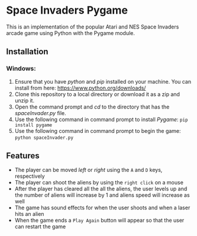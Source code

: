 # Space Invaders Pygame
This is an implementation of the popular Atari and NES Space Invaders arcade game using Python with the Pygame module.

## Installation

### Windows:
1. Ensure that you have _python_ and _pip_ installed on your machine. You can install from here: https://www.python.org/downloads/
2. Clone this repository to a local directory or download it as a zip and unzip it.
3. Open the command prompt and _cd_ to the directory that has the _spaceInvader.py_ file.
4. Use the following command in command prompt to install _Pygame_: `pip install pygame`
5. Use the following command in command prompt to begin the game: `python spaceInvader.py`

## Features 
* The player can be moved _left_ or _right_ using the `A` and `D` keys, respectively
* The player can shoot the aliens by using the `right click` on a mouse
* After the player has cleared all the all the aliens, the user levels up and the number of aliens will increase by 1 and aliens speed will increase as well
* The game has sound effects for when the user shoots and when a laser hits an alien
* When the game ends a `Play Again` button will appear so that the user can restart the game